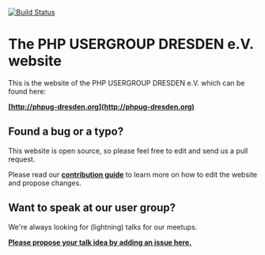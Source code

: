 [![Build Status](https://travis-ci.org/php-usergroup-dresden/website.svg?branch=master)](https://travis-ci.org/php-usergroup-dresden/website)

# The PHP USERGROUP DRESDEN e.V. website

This is the website of the PHP USERGROUP DRESDEN e.V. which can be found here:

**[http://phpug-dresden.org](http://phpug-dresden.org)**

## Found a bug or a typo?

This website is open source, so please feel free to edit and send us a pull request.

Please read our **[contribution guide](.github/CONTRIBUTING.md)** to learn more on how to edit the website and propose changes.

## Want to speak at our user group?

We're always looking for (lightning) talks for our meetups.
 
**[Please propose your talk idea by adding an issue here.](https://github.com/php-usergroup-dresden/slides/issues)**
